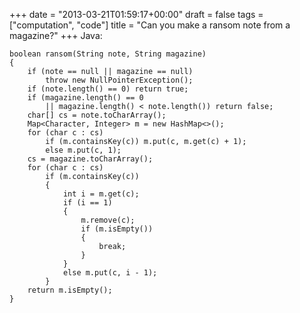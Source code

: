 +++
date = "2013-03-21T01:59:17+00:00"
draft = false
tags = ["computation", "code"]
title = "Can you make a ransom note from a magazine?"
+++
Java:

    boolean ransom(String note, String magazine)
    {
        if (note == null || magazine == null)
            throw new NullPointerException();
        if (note.length() == 0) return true;
        if (magazine.length() == 0
            || magazine.length() < note.length()) return false;
        char[] cs = note.toCharArray();
        Map<Character, Integer> m = new HashMap<>();
        for (char c : cs)
            if (m.containsKey(c)) m.put(c, m.get(c) + 1);
            else m.put(c, 1);
        cs = magazine.toCharArray();
        for (char c : cs)
            if (m.containsKey(c))
            {
                int i = m.get(c);
                if (i == 1)
                {
                    m.remove(c);
                    if (m.isEmpty())
                    {
                        break;
                    }
                }
                else m.put(c, i - 1);
            }
        return m.isEmpty();
    }